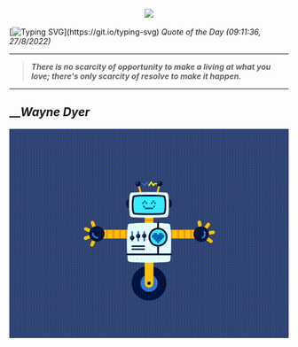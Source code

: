 <p align='center'><img src='https://komarev.com/ghpvc/?username=hungpurdie&label=Total+Vistors&color=brightgreen&style=plastic'></p> 

[![Typing SVG](https://readme-typing-svg.herokuapp.com?font=Press+Start+2P&color=C2F784&size=35&width=900&height=100&lines=Hello+World%2C+I'm+Hung+!)](https://git.io/typing-svg) 
 _Quote of the Day (09:11:36, 27/8/2022)_
___
>**_There is no scarcity of opportunity to make a living at what you love; there's only scarcity of resolve to make it happen._**
___

## __**_Wayne Dyer_**

![RobotDance](src/assets/images/robot-dancing-dribble.gif?style=center)
